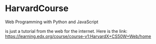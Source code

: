 # HarvardCourse
Web Programming with Python and JavaScript

is just a tutorial from the web for the internet.
Here is the link: https://learning.edx.org/course/course-v1:HarvardX+CS50W+Web/home
